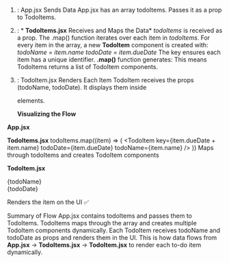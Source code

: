 1. : App.jsx Sends Data
   App.jsx has an array todoItems.
   Passes it as a prop to TodoItems.
   **<TodoItems todoItems={todoItems}></TodoItems>**

2. : * **TodoItems.jsx** Receives and Maps the Data*
   *todoItems* is received as a prop.
   The .map() function iterates over each item in *todoItems*.
   For every item in the array, a new **TodoItem** component is created with:
   *todoName = item.name*
   *todoDate = item.dueDate*
   The key ensures each item has a unique identifier.
   **.map()** function generates:
   **<TodoItem key="3/9/2024Buy milk" todoDate="3/9/2024" todoName="Buy milk" />**
   **<TodoItem key="3/9/2024Go to College" todoDate="3/9/2024" todoName="Go to College" />**
   **<TodoItem key="3/9/2024Complete state Project" todoDate="3/9/2024" todoName="Complete state Project"/>**
   This means TodoItems returns a list of TodoItem components.

3. : TodoItem.jsx Renders Each Item
   TodoItem receives the props (todoName, todoDate).
   It displays them inside <div> elements.

   **Visualizing the Flow**

**App.jsx**
<TodoItems todoItems={todoItems} />

**TodoItems.jsx**
todoItems.map((item) => (
<TodoItem key={item.dueDate + item.name} todoDate={item.dueDate} todoName={item.name} />
))
Maps through todoItems and creates TodoItem components

**TodoItem.jsx**

<div className="col-6">{todoName}</div>
<div className="col-4">{todoDate}</div>

Renders the item on the UI ✅

Summary of Flow
App.jsx contains todoItems and passes them to TodoItems.
TodoItems maps through the array and creates multiple TodoItem components dynamically.
Each TodoItem receives todoName and todoDate as props and renders them in the UI.
This is how data flows from **App.jsx** → **TodoItems.jsx** → **TodoItem.jsx** to render each to-do item dynamically.
